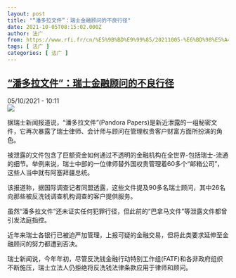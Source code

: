 ```yaml
---
layout: post
title: "“潘多拉文件”：瑞士金融顾问的不良行径"
date: 2021-10-05T08:15:02.000Z
author: 法广
from: https://www.rfi.fr/cn/%E5%9B%BD%E9%99%85/20211005-%E6%BD%98%E5%A4%9A%E6%8B%89%E6%96%87%E4%BB%B6-%E7%91%9E%E5%A3%AB%E9%87%91%E8%9E%8D%E9%A1%BE%E9%97%AE%E7%9A%84%E4%B8%8D%E8%89%AF%E8%A1%8C%E5%BE%84
tags: [ 法广 ]
categories: [ 法广 ]
---
```

<!--1633421702000-->
[“潘多拉文件”：瑞士金融顾问的不良行径](https://www.rfi.fr/cn/%E5%9B%BD%E9%99%85/20211005-%E6%BD%98%E5%A4%9A%E6%8B%89%E6%96%87%E4%BB%B6-%E7%91%9E%E5%A3%AB%E9%87%91%E8%9E%8D%E9%A1%BE%E9%97%AE%E7%9A%84%E4%B8%8D%E8%89%AF%E8%A1%8C%E5%BE%84)
------

<div>
<div>05/10/2021 - 10:11</div><img src="https://s.rfi.fr/media/display/49dc5d58-2520-11ec-90f4-005056a97e36/pdlhz5.jpg"><div >                    <p>据瑞士新闻报道说，“潘多拉文件”(Pandora Papers)是新近泄露的一组秘密文件，它再次暴露了瑞士律师、会计师与顾问在管理权贵客户财富方面所扮演的角色。</p><p>被泄露的文件包含了巨额资金如何通过不透明的金融机构在全世界-包括瑞士-流通的细节。举例来说，瑞士中部的一位律师替外国权贵管理着60多个“邮箱公司”，这些人当中就有阿塞拜疆总统。</p><p>该报道称，据国际调查记者同盟透露，这些文件提及90多名瑞士顾问，其中26名向那些被反洗钱调查机构调查的客户提供服务。</p><p>虽然“潘多拉文件”还未证实任何犯罪行径，但此前的“巴拿马文件”等泄露文件都曾引发法庭指控。</p><p>近年来瑞士各银行已被迫严加管理，上报可疑的金融交易，但将此类要求延伸至金融顾问的努力都遭到否决。</p><p>瑞士新闻说，今年年初，尽管反洗钱金融行动特别工作组(FATF)和各非政府组织不断施压，瑞士立法人仍拒绝将反洗钱法律条款应用于律师和顾问。</p>                                            <div data-selfpromo-newsletter>    </div>    <div data-selfpromo-app>    </div>                </div>
</div>
